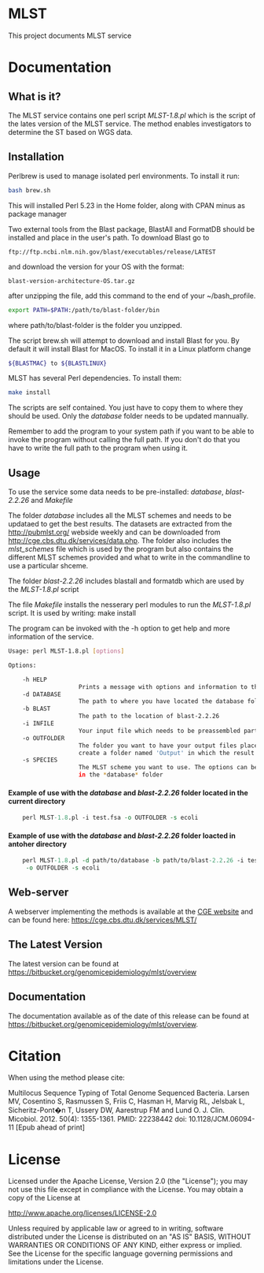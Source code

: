 MLST
===================

This project documents MLST service


Documentation
=============

## What is it?

The MLST service contains one perl script *MLST-1.8.pl* which is the script of the lates
version of the MLST service. The method enables investigators to determine the ST based on WGS data.

## Installation
Perlbrew is used to manage isolated perl environments. To install it run:
```bash
bash brew.sh
```
This will installed Perl 5.23 in the Home folder, along with CPAN minus as package manager

Two external tools from the Blast package, BlastAll and FormatDB should be installed and place in the user's path. To download Blast go to
```url
ftp://ftp.ncbi.nlm.nih.gov/blast/executables/release/LATEST
```

and download the version for your OS with the format:
```url
blast-version-architecture-OS.tar.gz
```

after unzipping the file, add this command to the end of your ~/bash_profile.
```bash
export PATH=$PATH:/path/to/blast-folder/bin
```

where path/to/blast-folder is the folder you unzipped.

The script brew.sh will attempt to download and install Blast for you. By default it will install Blast for MacOS. To install it in a Linux platform change
```bash
${BLASTMAC} to ${BLASTLINUX}
```
MLST has several Perl dependencies. To install them:
```bash
make install
```

The scripts are self contained. You just have to copy them to where they should
be used. Only the *database* folder needs to be updated mannually.

Remember to add the program to your system path if you want to be able to invoke the program without calling the full path.
If you don't do that you have to write the full path to the program when using it.

## Usage

To use the service some data needs to be pre-installed: *database*, *blast-2.2.26* and *Makefile*

The folder *database* includes all the MLST schemes and needs to be updataed to get the best results.
The datasets are extracted from the http://pubmlst.org/ webside weekly and can be downloaded from
http://cge.cbs.dtu.dk/services/data.php. The folder also includes the *mlst_schemes* file which is
used by the program but also contains the different MLST schemes provided and what to write
in the commandline to use a particular shceme.

The folder *blast-2.2.26* includes blastall and formatdb which are used by the *MLST-1.8.pl* script

The file *Makefile* installs the nesserary perl modules to run the *MLST-1.8.pl* script. It is used by writing:
    make install

The program can be invoked with the -h option to get help and more information of the service.

```bash
Usage: perl MLST-1.8.pl [options]

Options:

    -h HELP
                    Prints a message with options and information to the screen
    -d DATABASE
                    The path to where you have located the database folder
    -b BLAST
                    The path to the location of blast-2.2.26
    -i INFILE
                    Your input file which needs to be preassembled partial or complete genomes in fasta format
    -o OUTFOLDER
                    The folder you want to have your output files places. If not specified the program will
                    create a folder named 'Output' in which the result files will be stored.
    -s SPECIES
                    The MLST scheme you want to use. The options can be found in the *mlst_schemes* file
                    in the *database* folder
```

#### Example of use with the *database* and *blast-2.2.26* folder located in the current directory
```perl
    perl MLST-1.8.pl -i test.fsa -o OUTFOLDER -s ecoli
```
#### Example of use with the *database* and *blast-2.2.26* folder loacted in antoher directory
```perl
    perl MLST-1.8.pl -d path/to/database -b path/to/blast-2.2.26 -i test.fsa \
     -o OUTFOLDER -s ecoli
```

## Web-server

A webserver implementing the methods is available at the [CGE website](http://www.genomicepidemiology.org/) and can be found here:
https://cge.cbs.dtu.dk/services/MLST/


## The Latest Version


The latest version can be found at
https://bitbucket.org/genomicepidemiology/mlst/overview

## Documentation


The documentation available as of the date of this release can be found at
https://bitbucket.org/genomicepidemiology/mlst/overview.


Citation
=======

When using the method please cite:

Multilocus Sequence Typing of Total Genome Sequenced Bacteria.
Larsen MV, Cosentino S, Rasmussen S, Friis C, Hasman H, Marvig RL,
Jelsbak L, Sicheritz-Pont�n T, Ussery DW, Aarestrup FM and Lund O.
J. Clin. Micobiol. 2012. 50(4): 1355-1361.
PMID: 22238442         doi: 10.1128/JCM.06094-11
[Epub ahead of print]


License
=======


Licensed under the Apache License, Version 2.0 (the "License");
you may not use this file except in compliance with the License.
You may obtain a copy of the License at

   http://www.apache.org/licenses/LICENSE-2.0

Unless required by applicable law or agreed to in writing, software
distributed under the License is distributed on an "AS IS" BASIS,
WITHOUT WARRANTIES OR CONDITIONS OF ANY KIND, either express or implied.
See the License for the specific language governing permissions and
limitations under the License.
